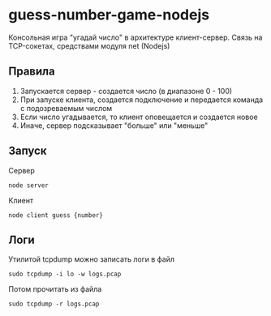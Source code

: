 # guess-number-game-nodejs
Консольная игра "угадай число" в архитектуре клиент-сервер. Связь на TCP-сокетах, средствами модуля net (Nodejs)

## Правила
1. Запускается сервер - создается число (в диапазоне 0 - 100)
2. При запуске клиента, создается подключение и передается команда с подозреваемым числом
3. Если число угадывается, то клиент оповещается и создается новое
4. Иначе, сервер подсказывает "больше" или "меньше"

## Запуск
Сервер
```
node server
```

Клиент
```
node client guess {number}
```

## Логи
Утилитой tcpdump можно записать логи в файл
```
sudo tcpdump -i lo -w logs.pcap
```
Потом прочитать из файла
```
sudo tcpdump -r logs.pcap
```
